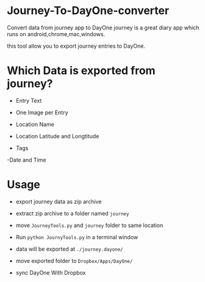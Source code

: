 # Journey-To-DayOne-converter
Convert data from journey app to DayOne
journey is a great diary app which runs on android,chrome,mac,windows.

this tool allow you to export journey entries to DayOne.
# Which Data is exported from journey?
* Entry Text

* One Image per Entry

* Location Name

* Location Latitude and Longtitude

* Tags

-Date and Time
# Usage
* export journey data as zip archive

* extract zip archive to a folder named `journey`

* move `JourneyTools.py` and `journey` folder to same location

* Run `python JournyTools.py` in a terminal window

* data will be exported at `./journey.dayone/`

* move exported folder to `Dropbox/Apps/DayOne/`

* sync DayOne With Dropbox
